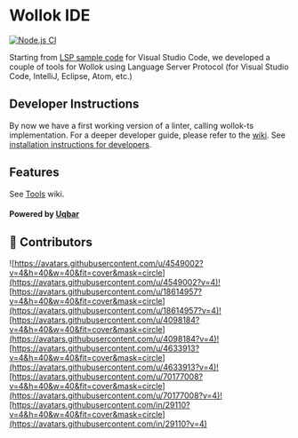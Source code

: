 
# Wollok IDE

[![Node.js CI](https://github.com/uqbar-project/wollok-lsp-ide/actions/workflows/node.js.yml/badge.svg)](https://github.com/uqbar-project/wollok-lsp-ide/actions/workflows/node.js.yml)

Starting from [LSP sample code](https://code.visualstudio.com/api/language-extensions/language-server-extension-guide) for Visual Studio Code, we developed a couple of tools for Wollok using Language Server Protocol (for Visual Studio Code, IntelliJ, Eclipse, Atom, etc.)

## Developer Instructions

By now we have a first working version of a linter, calling wollok-ts implementation. For a deeper developer guide, please refer to the [wiki](https://github.com/uqbar-project/wollok-lsp-ide/wiki). See [installation instructions for developers](https://github.com/uqbar-project/wollok-lsp-ide/wiki/Development-Environment).

## Features

See [Tools](https://github.com/uqbar-project/wollok-lsp-ide/wiki/Tools) wiki.

#### Powered by [Uqbar](https://uqbar.org/)



<!-- prettier-ignore-start -->
<!-- DO NOT REMOVE - contributor_list:start -->
## 👥 Contributors

![https://avatars.githubusercontent.com/u/4549002?v=4&h=40&w=40&fit=cover&mask=circle](https://avatars.githubusercontent.com/u/4549002?v=4)![https://avatars.githubusercontent.com/u/18614957?v=4&h=40&w=40&fit=cover&mask=circle](https://avatars.githubusercontent.com/u/18614957?v=4)![https://avatars.githubusercontent.com/u/4098184?v=4&h=40&w=40&fit=cover&mask=circle](https://avatars.githubusercontent.com/u/4098184?v=4)![https://avatars.githubusercontent.com/u/4633913?v=4&h=40&w=40&fit=cover&mask=circle](https://avatars.githubusercontent.com/u/4633913?v=4)![https://avatars.githubusercontent.com/u/70177008?v=4&h=40&w=40&fit=cover&mask=circle](https://avatars.githubusercontent.com/u/70177008?v=4)![https://avatars.githubusercontent.com/in/29110?v=4&h=40&w=40&fit=cover&mask=circle](https://avatars.githubusercontent.com/in/29110?v=4)
<!-- DO NOT REMOVE - contributor_list:end -->
<!-- prettier-ignore-end -->
